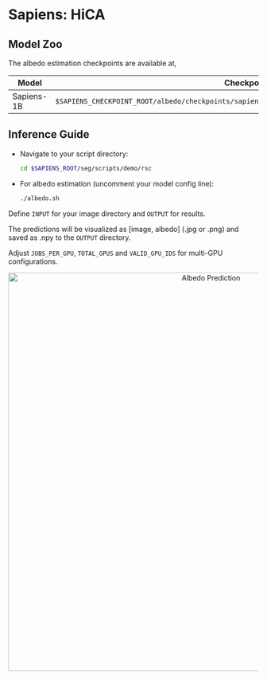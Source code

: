 # Sapiens: HiCA

## Model Zoo
The albedo estimation checkpoints are available at,

| Model         | Checkpoint Path
|---------------|--------------------------------------------------------------------------------------------------
| Sapiens-1B  | `$SAPIENS_CHECKPOINT_ROOT/albedo/checkpoints/sapiens_1b/sapiens_1b_albedo_render_people_epoch_42.pth`

## Inference Guide

- Navigate to your script directory:
  ```bash
  cd $SAPIENS_ROOT/seg/scripts/demo/rsc
  ```
- For albedo estimation (uncomment your model config line):
  ```bash
  ./albedo.sh
  ```

Define `INPUT` for your image directory and `OUTPUT` for results.

The predictions will be visualized as [image, albedo] (.jpg or .png) and saved as .npy to the `OUTPUT` directory.


Adjust `JOBS_PER_GPU`, `TOTAL_GPUS` and `VALID_GPU_IDS` for multi-GPU configurations.

<p align="center">
  <img src="../assets/albedo.gif" alt="Albedo Prediction" width="800" style="margin-right: 10px;"/>
</p>
